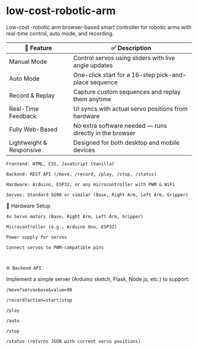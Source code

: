 # low-cost-robotic-arm
Low-cost -robotic arm                       browser-based smart controller for robotic arms with real-time control, auto mode, and recording.














| 🧠 Feature               | ✅ Description                                           |
| ------------------------ | ------------------------------------------------------- |
| Manual Mode              | Control servos using sliders with live angle updates    |
| Auto Mode                | One-click start for a 16-step pick-and-place sequence   |
| Record & Replay          | Capture custom sequences and replay them anytime        |
| Real-Time Feedback       | UI syncs with actual servo positions from hardware      |
| Fully Web-Based          | No extra software needed — runs directly in the browser |
| Lightweight & Responsive | Designed for both desktop and mobile devices            |

    Frontend: HTML, CSS, JavaScript (Vanilla)

    Backend: REST API (/move, /record, /play, /stop, /status)

    Hardware: Arduino, ESP32, or any microcontroller with PWM & WiFi

    Servos: Standard SG90 or similar (Base, Right Arm, Left Arm, Gripper)





🔌 Hardware Setup

    4x Servo motors (Base, Right Arm, Left Arm, Gripper)

    Microcontroller (e.g., Arduino Uno, ESP32)

    Power supply for servos

    Connect servos to PWM-compatible pins



    🌐 Backend API

Implement a simple server (Arduino sketch, Flask, Node.js, etc.) to support:

    /move?servo=base&value=90

    /record?action=start|stop

    /play

    /auto

    /stop

    /status (returns JSON with current servo positions)
